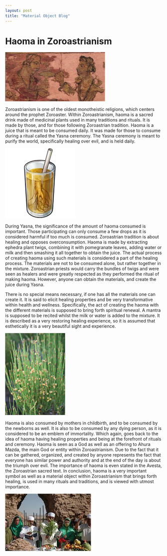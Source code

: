 ```yaml
---
layout: post
title: "Material Object Blog"
---
```

# Haoma in Zoroastrianism

![Ancient.](https://raw.githubusercontent.com/amese1/Blog-Assignment/refs/heads/master/assets/css/download-3.jpg)

Zoroastrianism is one of the oldest monotheistic religions, which centers around the prophet Zoroaster. Within Zoroastrianism, haoma is a sacred drink made of medicinal plants used in many traditions and rituals. It is made by those, and for those following Zoroastrian tradition. Haoma is a juice that is meant to be consumed daily. It was made for those to consume during a ritual called the Yasna ceremony. The Yasna ceremony is meant to purify the world, specifically healing over evil, and is held daily. 

![Juice.](https://raw.githubusercontent.com/amese1/Blog-Assignment/refs/heads/master/assets/css/download-1.jpg)

During Yasna, the significance of the amount of haoma consumed is important. Those participating can only consume a few drops as it is considered harmful if too much is consumed. Zoroastrian tradition is about healing and opposes overconsumption. Haoma is made by extracting ephedra plant twigs, combining it with pomegranate leaves, adding water or milk and then smashing it all together to obtain the juice. The actual process of creating haoma using such materials is considered a part of the healing process. The materials are not to be consumed alone, but rather together in the mixture. Zoroastrian priests would carry the bundles of twigs and were seen as healers and were greatly respected as they performed the ritual of making haoma. However, anyone can obtain the materials, and create the juice during Yasna.

There is no special means necessary, if one has all the materials one can create it. It is said to elicit healing properties and be very transformative within health and wellness. Specifically, the act of creating the haoma with the different materials is supposed to bring forth spiritual renewal. A mantra is supposed to be recited whilst the milk or water is added to the mixture. It is described as a very restoring healing experience, so it is assumed that esthetically it is a very beautiful sight and experience.

![Plant.](https://raw.githubusercontent.com/amese1/Blog-Assignment/refs/heads/master/assets/css/download-4.jpg)

Haoma is also consumed by mothers in childbirth, and to be consumed by the newborns as well. It is also to be consumed by any dying person, as it is considered to be an emblem of immortality. Which again, goes back to the idea of haoma having healing properties and being at the forefront of rituals and ceremony. Haoma is seen as a God as well as an offering to Ahura Mazda, the main God or entity within Zoroastrianism. Due to the fact that it can be gathered, organized, and created by anyone represents the fact that everyone has similar power and authority and at the end of the day is about the triumph over evil. The importance of haoma is even stated in the Avesta, the Zoroastrian sacred text. In conclusion, haoma is a very important symbol as well as a material object within Zoroastrianism that brings forth healing, is used in many rituals and traditions, and is viewed with utmost importance.

![People.](https://raw.githubusercontent.com/amese1/Blog-Assignment/refs/heads/master/assets/css/download-2.jpg)


